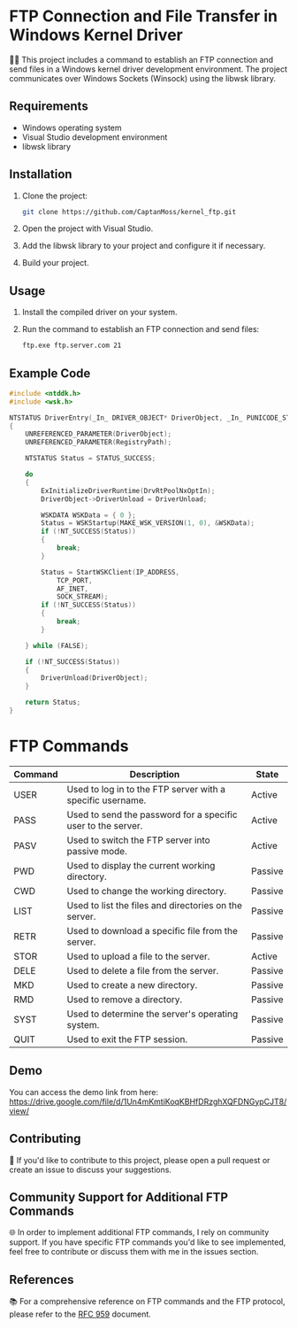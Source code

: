 # FTP Connection and File Transfer in Windows Kernel Driver

🔌📁 This project includes a command to establish an FTP connection and send files in a Windows kernel driver development environment. The project communicates over Windows Sockets (Winsock) using the libwsk library.

## Requirements

- Windows operating system
- Visual Studio development environment
- libwsk library

## Installation

1. Clone the project:

    ```bash
    git clone https://github.com/CaptanMoss/kernel_ftp.git
    ```

2. Open the project with Visual Studio.

3. Add the libwsk library to your project and configure it if necessary.

4. Build your project.

## Usage

1. Install the compiled driver on your system.

2. Run the command to establish an FTP connection and send files:

    ```bash
    ftp.exe ftp.server.com 21
    ```

## Example Code

```c
#include <ntddk.h>
#include <wsk.h>

NTSTATUS DriverEntry(_In_ DRIVER_OBJECT* DriverObject, _In_ PUNICODE_STRING RegistryPath)
{
    UNREFERENCED_PARAMETER(DriverObject);
    UNREFERENCED_PARAMETER(RegistryPath);

    NTSTATUS Status = STATUS_SUCCESS;

    do
    {
        ExInitializeDriverRuntime(DrvRtPoolNxOptIn);
        DriverObject->DriverUnload = DriverUnload;

        WSKDATA WSKData = { 0 };
        Status = WSKStartup(MAKE_WSK_VERSION(1, 0), &WSKData);
        if (!NT_SUCCESS(Status))
        {
            break;
        }

        Status = StartWSKClient(IP_ADDRESS,
            TCP_PORT,
            AF_INET,
            SOCK_STREAM);
        if (!NT_SUCCESS(Status))
        {
            break;
        }

    } while (FALSE);

    if (!NT_SUCCESS(Status))
    {
        DriverUnload(DriverObject);
    }

    return Status;
}

```
# FTP Commands

| Command | Description                                 | State |
|---------|---------------------------------------------|-------|
| USER    | Used to log in to the FTP server with a specific username. | Active |
| PASS    | Used to send the password for a specific user to the server. | Active |
| PASV    | Used to switch the FTP server into passive mode. | Active |
| PWD     | Used to display the current working directory. | Passive |
| CWD     | Used to change the working directory. | Passive |
| LIST    | Used to list the files and directories on the server. | Passive |
| RETR    | Used to download a specific file from the server. | Passive |
| STOR    | Used to upload a file to the server. | Active |
| DELE    | Used to delete a file from the server. | Passive |
| MKD     | Used to create a new directory. | Passive |
| RMD     | Used to remove a directory. | Passive |
| SYST    | Used to determine the server's operating system. | Passive |
| QUIT    | Used to exit the FTP session. | Passive |

## Demo

You can access the demo link from here: https://drive.google.com/file/d/1Un4mKmtiKoqKBHfDRzghXQFDNGypCJT8/view/

## Contributing

🤝 If you'd like to contribute to this project, please open a pull request or create an issue to discuss your suggestions.

## Community Support for Additional FTP Commands

🌐 In order to implement additional FTP commands, I rely on community support. If you have specific FTP commands you'd like to see implemented, feel free to contribute or discuss them with me in the issues section.

## References

📚 For a comprehensive reference on FTP commands and the FTP protocol, please refer to the [RFC 959](https://datatracker.ietf.org/doc/html/rfc959) document.

